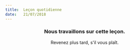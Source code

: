 ```yaml
---
title:  Leçon quotidienne
date:   21/07/2018
---
```


### <center>Nous travaillons sur cette leçon.</center>
<center>Revenez plus tard, s'il vous plaît.</center>
